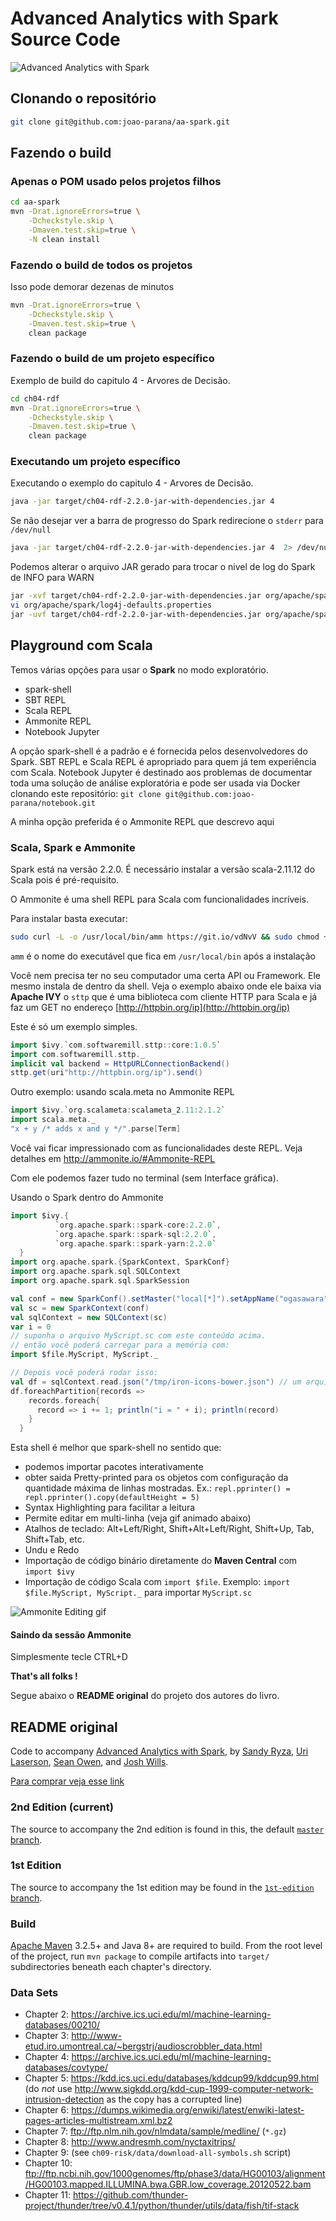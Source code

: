 Advanced Analytics with Spark Source Code
=========================================

![Advanced Analytics with Spark](aas.png)

## Clonando o repositório

```bash
git clone git@github.com:joao-parana/aa-spark.git
```

## Fazendo o build

### Apenas o POM usado pelos projetos filhos

```bash
cd aa-spark
mvn -Drat.ignoreErrors=true \
    -Dcheckstyle.skip \
    -Dmaven.test.skip=true \
    -N clean install
```

### Fazendo o build de todos os projetos

Isso pode demorar dezenas de minutos

```bash
mvn -Drat.ignoreErrors=true \
    -Dcheckstyle.skip \
    -Dmaven.test.skip=true \
    clean package
```

### Fazendo o build de um projeto específico

Exemplo de build do capitulo 4 - Arvores de Decisão.

```bash
cd ch04-rdf 
mvn -Drat.ignoreErrors=true \
    -Dcheckstyle.skip \
    -Dmaven.test.skip=true \
    clean package
```

### Executando um projeto específico

Executando o exemplo do capitulo 4 - Arvores de Decisão.

```bash
java -jar target/ch04-rdf-2.2.0-jar-with-dependencies.jar 4
```

Se não desejar ver a barra de progresso do Spark redirecione o `stderr` para `/dev/null`

```bash
java -jar target/ch04-rdf-2.2.0-jar-with-dependencies.jar 4  2> /dev/null 
```


Podemos alterar o arquivo JAR gerado para trocar o nivel de log do Spark de INFO para WARN

```bash
jar -xvf target/ch04-rdf-2.2.0-jar-with-dependencies.jar org/apache/spark/log4j-defaults.properties 
vi org/apache/spark/log4j-defaults.properties 
jar -uvf target/ch04-rdf-2.2.0-jar-with-dependencies.jar org/apache/spark/log4j-defaults.properties
```

## Playground com Scala

Temos várias opções para usar o **Spark** no modo exploratório.

* spark-shell
* SBT REPL
* Scala REPL
* Ammonite REPL
* Notebook Jupyter

A opção spark-shell é a padrão e é fornecida pelos desenvolvedores do Spark.
SBT REPL e Scala REPL é apropriado para quem já tem experiência com Scala.
Notebook Jupyter é destinado aos problemas de documentar toda uma solução
de análise exploratória e pode ser usada via Docker clonando este repositório:
`git clone git@github.com:joao-parana/notebook.git`

A minha opção preferida é o Ammonite REPL que descrevo aqui

### Scala, Spark e Ammonite
Spark está na versão 2.2.0.
É necessário instalar a versão scala-2.11.12  do Scala pois é pré-requisito.

O Ammonite é uma shell REPL para Scala com funcionalidades incríveis. 

Para instalar basta executar:

```bash
sudo curl -L -o /usr/local/bin/amm https://git.io/vdNvV && sudo chmod +x /usr/local/bin/amm && amm
```

`amm` é o nome do executável que fica em `/usr/local/bin` após a instalação

Você nem precisa ter no seu computador uma certa API ou Framework. Ele mesmo instala de dentro da shell. Veja o exemplo abaixo onde ele baixa via **Apache IVY** o `sttp` que é uma biblioteca com cliente HTTP para Scala e já faz um GET no endereço [http://httpbin.org/ip](http://httpbin.org/ip) 

Este é só um exemplo simples.

```scala
import $ivy.`com.softwaremill.sttp::core:1.0.5`
import com.softwaremill.sttp._
implicit val backend = HttpURLConnectionBackend()
sttp.get(uri"http://httpbin.org/ip").send()
```

Outro exemplo: usando scala.meta no Ammonite REPL 

```scala
import $ivy.`org.scalameta:scalameta_2.11:2.1.2`
import scala.meta._
"x + y /* adds x and y */".parse[Term]
```

Você vai ficar impressionado com as funcionalidades deste REPL.
Veja detalhes em http://ammonite.io/#Ammonite-REPL 

Com ele podemos fazer tudo no terminal (sem Interface gráfica).

Usando o Spark dentro do Ammonite

```scala
import $ivy.{
          `org.apache.spark::spark-core:2.2.0`,
          `org.apache.spark::spark-sql:2.2.0`,
          `org.apache.spark::spark-yarn:2.2.0`
  }
import org.apache.spark.{SparkContext, SparkConf}
import org.apache.spark.sql.SQLContext
import org.apache.spark.sql.SparkSession

val conf = new SparkConf().setMaster("local[*]").setAppName("ogasawara")
val sc = new SparkContext(conf)
val sqlContext = new SQLContext(sc)
var i = 0
// suponha o arquivo MyScript.sc com este conteúdo acima.
// então você poderá carregar para a memória com:
import $file.MyScript, MyScript._

// Depois você poderá rodar isso:
val df = sqlContext.read.json("/tmp/iron-icons-bower.json") // um arquivo JSON qualquer
df.foreachPartition{records =>
    records.foreach{
      record => i += 1; println("i = " + i); println(record)
    }
  }
```

Esta shell é melhor que spark-shell no sentido que:
* podemos importar pacotes interativamente
* obter saida Pretty-printed para os objetos com configuração da quantidade máxima de linhas mostradas. Ex.: `repl.pprinter() = repl.pprinter().copy(defaultHeight = 5)`
* Syntax Highlighting para facilitar a leitura
* Permite editar em multi-linha (veja gif animado abaixo)
* Atalhos de teclado: Alt+Left/Right, Shift+Alt+Left/Right, Shift+Up, Tab, Shift+Tab, etc.
* Undu e Redo
* Importação de código binário diretamente do **Maven Central** com `import $ivy`
* Importação de código Scala com `import $file`. Exemplo: `import $file.MyScript, MyScript._` para importar `MyScript.sc`

![Ammonite Editing gif](Editing.gif)

#### Saindo da sessão Ammonite

Simplesmente tecle CTRL+D

**That's all folks !**

Segue abaixo o **README original** do projeto dos autores do livro.

## README original

Code to accompany [Advanced Analytics with Spark](http://shop.oreilly.com/product/0636920035091.do), by 
[Sandy Ryza](https://github.com/sryza), [Uri Laserson](https://github.com/laserson), 
[Sean Owen](https://github.com/srowen), and [Josh Wills](https://github.com/jwills).

[Para comprar veja esse link](http://shop.oreilly.com/product/0636920056591.do)

### 2nd Edition (current)

The source to accompany the 2nd edition is found in this, the default 
[`master` branch](https://github.com/sryza/aas).

### 1st Edition

The source to accompany the 1st edition may be found in the 
[`1st-edition` branch](https://github.com/sryza/aas/tree/1st-edition).

### Build

[Apache Maven](http://maven.apache.org/) 3.2.5+ and Java 8+ are required to build. From the root level of the project, 
run `mvn package` to compile artifacts into `target/` subdirectories beneath each chapter's directory.

### Data Sets

- Chapter 2: https://archive.ics.uci.edu/ml/machine-learning-databases/00210/
- Chapter 3: http://www-etud.iro.umontreal.ca/~bergstrj/audioscrobbler_data.html
- Chapter 4: https://archive.ics.uci.edu/ml/machine-learning-databases/covtype/
- Chapter 5: https://kdd.ics.uci.edu/databases/kddcup99/kddcup99.html (do _not_ use http://www.sigkdd.org/kdd-cup-1999-computer-network-intrusion-detection as the copy has a corrupted line)
- Chapter 6: https://dumps.wikimedia.org/enwiki/latest/enwiki-latest-pages-articles-multistream.xml.bz2
- Chapter 7: ftp://ftp.nlm.nih.gov/nlmdata/sample/medline/ (`*.gz`)
- Chapter 8: http://www.andresmh.com/nyctaxitrips/
- Chapter 9: (see `ch09-risk/data/download-all-symbols.sh` script)
- Chapter 10: ftp://ftp.ncbi.nih.gov/1000genomes/ftp/phase3/data/HG00103/alignment/HG00103.mapped.ILLUMINA.bwa.GBR.low_coverage.20120522.bam
- Chapter 11: https://github.com/thunder-project/thunder/tree/v0.4.1/python/thunder/utils/data/fish/tif-stack
